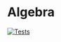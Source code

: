# Algebra

[![Tests](https://github.com/cryptoalgebra/Algebra/actions/workflows/tests.yml/badge.svg)](https://github.com/cryptoalgebra/Algebra/actions/workflows/tests.yml)
